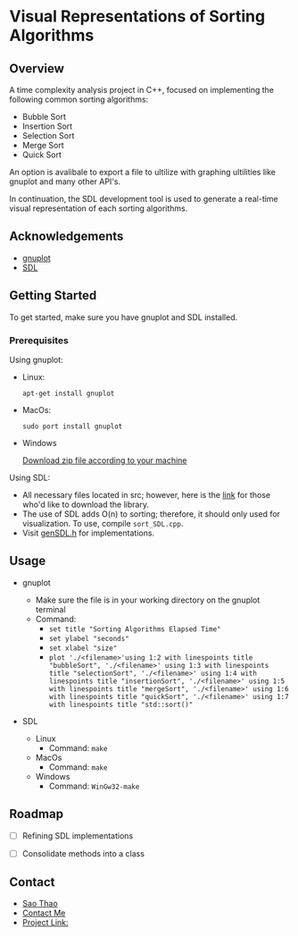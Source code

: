 
# Visual Representations of Sorting Algorithms



## Overview

A time complexity analysis project in C++, focused on implementing the following common sorting algorithms:
-  Bubble Sort
-  Insertion Sort
- Selection Sort
- Merge Sort
- Quick Sort

An option is avalibale to export a file to ultilize with graphing ultilities like gnuplot and many other API's.

In continuation, the SDL development tool is used to generate a real-time visual representation of each sorting algorithms.
## Acknowledgements

 - [gnuplot](http://www.gnuplot.info/)
 - [SDL](https://www.libsdl.org/)
 

## Getting Started
To get started, make sure you have gnuplot and SDL installed.

### Prerequisites
Using gnuplot:
- Linux:

    ```apt-get install gnuplot```

- MacOs:

    ```sudo port install gnuplot```
    
- Windows

    [Download zip file according to your machine](http://www.gnuplot.info/)

Using SDL:

- All necessary files located in src; however, here is the [link](https://www.libsdl.org/) for those who'd like to download the library.
- The use of SDL adds O(n) to sorting; therefore, it should only used for visualization. To use, compile ```sort_SDL.cpp```.
- Visit [genSDL.h](https://github.com/sdthao/Sorting-Algorithm-Analysis/blob/main/src/include/SDL2/genSDL.h) for implementations.

## Usage
- gnuplot
    - Make sure the file is in your working directory on the gnuplot terminal
    - Command:
        - ```set title "Sorting Algorithms Elapsed Time"```
        - ```set ylabel "seconds"```
        - ```set xlabel "size"```
        - ```plot './<filename>'using 1:2 with linespoints title "bubbleSort", './<filename>' using 1:3 with linespoints title "selectionSort", './<filename>' using 1:4 with linespoints title "insertionSort", './<filename>' using 1:5 with linespoints title "mergeSort", './<filename>' using 1:6 with linespoints title "quickSort", './<filename>' using 1:7 with linespoints title "std::sort()"```


- SDL
    - Linux
        - Command: ```make```
    - MacOs
        - Command: ```make```
    - Windows 
        - Command: ```WinGw32-make```
## Roadmap

- [ ] Refining SDL implementations

- [ ] Consolidate methods into a class


## Contact

- [Sao Thao](https://github.com/sdthao)
- [Contact Me](mailto:sao_thao19@yahoo.com)
- [Project Link:](https://github.com/sdthao/Sorting-Algorithm-Analysis)
